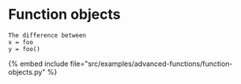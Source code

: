 # Function objects

```
The difference between
x = foo
y = foo()
```
{% embed include file="src/examples/advanced-functions/function-objects.py" %}



